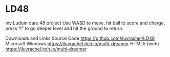 # LD48
my Ludum dare 48 project
Use WASD to move, hit ball to score and charge, press “I” to go deeper level and hit the ground to return.

Downloads and Links
 Source Code
https://github.com/iluvrachel/LD48
 Microsoft Windows
https://iluvrachel.itch.io/multi-dreamer
 HTML5 (web)
https://iluvrachel.itch.io/multi-dreamer
